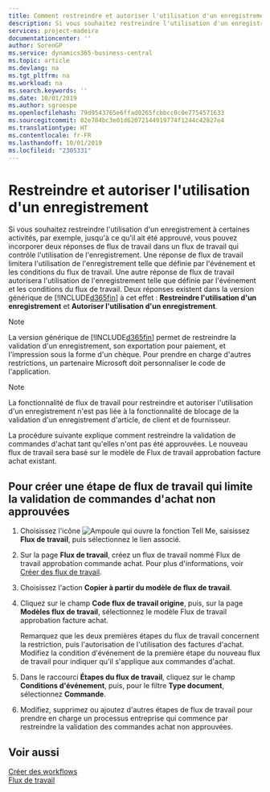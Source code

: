 ```yaml
---
title: Comment restreindre et autoriser l'utilisation d'un enregistrement | Microsoft Docs
description: Si vous souhaitez restreindre l'utilisation d'un enregistrement à certaines activités, par exemple, jusqu'à ce qu'il ait été approuvé, vous pouvez incorporer deux réponses de flux de travail dans un flux de travail qui contrôle l'utilisation de l'enregistrement.
services: project-madeira
documentationcenter: ''
author: SorenGP
ms.service: dynamics365-business-central
ms.topic: article
ms.devlang: na
ms.tgt_pltfrm: na
ms.workload: na
ms.search.keywords: ''
ms.date: 10/01/2019
ms.author: sgroespe
ms.openlocfilehash: 79d9543765e6ffad0265fcbbcc0c0e7754571633
ms.sourcegitcommit: 02e704bc3e01d62072144919774f1244c42827e4
ms.translationtype: HT
ms.contentlocale: fr-FR
ms.lasthandoff: 10/01/2019
ms.locfileid: "2305331"
---
```

# <a name="restrict-and-allow-usage-of-a-record"></a>Restreindre et autoriser l'utilisation d'un enregistrement
Si vous souhaitez restreindre l'utilisation d'un enregistrement à certaines activités, par exemple, jusqu'à ce qu'il ait été approuvé, vous pouvez incorporer deux réponses de flux de travail dans un flux de travail qui contrôle l'utilisation de l'enregistrement. Une réponse de flux de travail limitera l'utilisation de l'enregistrement telle que définie par l'événement et les conditions du flux de travail. Une autre réponse de flux de travail autorisera l'utilisation de l'enregistrement telle que définie par l'événement et les conditions du flux de travail. Deux réponses existent dans la version générique de [!INCLUDE[d365fin](includes/d365fin_md.md)] à cet effet : **Restreindre l'utilisation d'un enregistrement** et **Autoriser l'utilisation d'un enregistrement**.

> [!NOTE]  
>  La version générique de [!INCLUDE[d365fin](includes/d365fin_md.md)] permet de restreindre la validation d'un enregistrement, son exportation pour paiement, et l'impression sous la forme d'un chèque. Pour prendre en charge d'autres restrictions, un partenaire Microsoft doit personnaliser le code de l'application.  

> [!NOTE]  
>  La fonctionnalité de flux de travail pour restreindre et autoriser l'utilisation d'un enregistrement n'est pas liée à la fonctionnalité de blocage de la validation d'un enregistrement d'article, de client et de fournisseur.

La procédure suivante explique comment restreindre la validation de commandes d'achat tant qu'elles n'ont pas été approuvées. Le nouveau flux de travail sera basé sur le modèle de Flux de travail approbation facture achat existant.  

## <a name="to-create-a-workflow-step-that-restricts-posting-of-unapproved-purchase-orders"></a>Pour créer une étape de flux de travail qui limite la validation de commandes d'achat non approuvées  
1. Choisissez l'icône ![Ampoule qui ouvre la fonction Tell Me](media/ui-search/search_small.png "Dites-moi ce que vous voulez faire"), saisissez **Flux de travail**, puis sélectionnez le lien associé.  
2. Sur la page **Flux de travail**, créez un flux de travail nommé Flux de travail approbation commande achat. Pour plus d'informations, voir [Créer des flux de travail](across-how-to-create-workflows.md).  
3. Choisissez l'action **Copier à partir du modèle de flux de travail**.  
4. Cliquez sur le champ **Code flux de travail origine**, puis, sur la page **Modèles flux de travail**, sélectionnez le modèle Flux de travail approbation facture achat.  

     Remarquez que les deux premières étapes du flux de travail concernent la restriction, puis l'autorisation de l'utilisation des factures d'achat. Modifiez la condition d'événement de la première étape du nouveau flux de travail pour indiquer qu'il s'applique aux commandes d'achat.  
5. Dans le raccourci **Étapes du flux de travail**, cliquez sur le champ **Conditions d'événement**, puis, pour le filtre **Type document**, sélectionnez **Commande**.  
6. Modifiez, supprimez ou ajoutez d'autres étapes de flux de travail pour prendre en charge un processus entreprise qui commence par restreindre la validation des commandes achat non approuvées.  

## <a name="see-also"></a>Voir aussi  
[Créer des workflows](across-how-to-create-workflows.md)   
[Flux de travail](across-workflow.md)   
